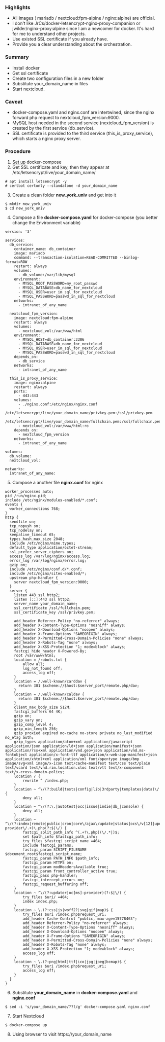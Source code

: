 ### Highlights
* All images ( mariadb / nextcloud:fpm-alpine / nginx:alpine) are official. 
* I don't like JrCs/docker-letsencrypt-nginx-proxy-companion or jwilder/nginx-proxy:alpine since I am a newcomer for docker. It's hard for me to understand other projects. 
* Use existed SSL certificate if you already have.
* Provide you a clear understanding about the orchestration.
### Summary
* Install docker
* Get ssl certificate
* Create two configuration files in a new folder
* Substitute your_domain_name in files
* Start nextcloud.
### Caveat
* docker-compose.yaml and nginx.conf are intertwined, since the nginx forward php request to nextcloud_fpm_version:9000. 
* MySQL host needed in the second service (nextcloud_fpm_version) is created by the first service (db_service).
* SSL certificate is provided to the third service (this_is_proxy_service), which starts a nginx proxy server.
### Procedure
1. [Set up](https://github.com/xg590/tutorials/blob/master/docker/setup.md) docker-compose
2. Get SSL certificate and key, then they appear at /etc/letsencrypt/live/your_domain_name/
```
# apt install letsencrypt -y 
# certbot certonly --standalone -d your_domain_name
```
3. Create a clean folder <b>new_york_univ</b> and get into it
```
$ mkdir new_york_univ
$ cd new_york_univ
```
4. Compose a file <b>docker-compose.yaml</b> for docker-compose (you better change the Environment variable)
```
version: '3'

services:
  db_service: 
    container_name: db_container
    image: mariadb
    command: --transaction-isolation=READ-COMMITTED --binlog-format=ROW
    restart: always
    volumes:
      - db_volume:/var/lib/mysql
    environment:
      - MYSQL_ROOT_PASSWORD=my_root_passwd
      - MYSQL_DATABASE=db_name_for_nextcloud
      - MYSQL_USER=user_in_sql_for_nextcloud
      - MYSQL_PASSWORD=passwd_in_sql_for_nextcloud
    networks:
      - intranet_of_any_name

  nextcloud_fpm_version: 
    image: nextcloud:fpm-alpine
    restart: always
    volumes:
      - nextcloud_vol:/var/www/html
    environment:
      - MYSQL_HOST=db_container:3306
      - MYSQL_DATABASE=db_name_for_nextcloud
      - MYSQL_USER=user_in_sql_for_nextcloud
      - MYSQL_PASSWORD=passwd_in_sql_for_nextcloud
    depends_on:
      - db_service
    networks:
      - intranet_of_any_name

  this_is_proxy_service:
    image: nginx:alpine
    restart: always
    ports:
      - 443:443
    volumes:
      - ./nginx.conf:/etc/nginx/nginx.conf
      - /etc/letsencrypt/live/your_domain_name/privkey.pem:/ssl/privkey.pem
      - /etc/letsencrypt/live/your_domain_name/fullchain.pem:/ssl/fullchain.pem
      - nextcloud_vol:/var/www/html:ro
    depends_on:
      - nextcloud_fpm_version
    networks:
      - intranet_of_any_name

volumes:
  db_volume:
  nextcloud_vol:

networks:
  intranet_of_any_name:
```
5. Compose a another file <b>nginx.conf</b> for nginx
```
worker_processes auto;
pid /run/nginx.pid;
include /etc/nginx/modules-enabled/*.conf;
events {
  worker_connections 768;
}
http {
  sendfile on;
  tcp_nopush on;
  tcp_nodelay on;
  keepalive_timeout 65;
  types_hash_max_size 2048;
  include /etc/nginx/mime.types;
  default_type application/octet-stream;
  ssl_prefer_server_ciphers on;
  access_log /var/log/nginx/access.log;
  error_log /var/log/nginx/error.log;
  gzip on;
  include /etc/nginx/conf.d/*.conf;
  include /etc/nginx/sites-enabled/*;
  upstream php-handler {
    server nextcloud_fpm_version:9000;
  }
  server {
    listen 443 ssl http2;
    listen [::]:443 ssl http2;
    server_name your_domain_name; 
    ssl_certificate /ssl/fullchain.pem;
    ssl_certificate_key /ssl/privkey.pem; 
	
    add_header Referrer-Policy "no-referrer" always;
    add_header X-Content-Type-Options "nosniff" always;
    add_header X-Download-Options "noopen" always;
    add_header X-Frame-Options "SAMEORIGIN" always;
    add_header X-Permitted-Cross-Domain-Policies "none" always;
    add_header X-Robots-Tag "none" always;
    add_header X-XSS-Protection "1; mode=block" always;
    fastcgi_hide_header X-Powered-By;
    root /var/www/html;
    location = /robots.txt {
        allow all;
        log_not_found off;
        access_log off;
    }
    location = /.well-known/carddav {
      return 301 $scheme://$host:$server_port/remote.php/dav;
    }
    location = /.well-known/caldav {
      return 301 $scheme://$host:$server_port/remote.php/dav;
    }
    client_max_body_size 512M;
    fastcgi_buffers 64 4K;
    gzip on;
    gzip_vary on;
    gzip_comp_level 4;
    gzip_min_length 256;
    gzip_proxied expired no-cache no-store private no_last_modified no_etag auth;
    gzip_types application/atom+xml application/javascript application/json application/ld+json application/manifest+json application/rss+xml application/vnd.geo+json application/vnd.ms-fontobject application/x-font-ttf application/x-web-app-manifest+json application/xhtml+xml application/xml font/opentype image/bmp image/svg+xml image/x-icon text/cache-manifest text/css text/plain text/vcard text/vnd.rim.location.xloc text/vtt text/x-component text/x-cross-domain-policy;
    location / {
        rewrite ^ /index.php;
    }
    location ~ ^\/(?:build|tests|config|lib|3rdparty|templates|data)\/ {
        deny all;
    }
    location ~ ^\/(?:\.|autotest|occ|issue|indie|db_|console) {
        deny all;
    }
    location ~ ^\/(?:index|remote|public|cron|core\/ajax\/update|status|ocs\/v[12]|updater\/.+|oc[ms]-provider\/.+)\.php(?:$|\/) {
        fastcgi_split_path_info ^(.+?\.php)(\/.*|)$;
        set $path_info $fastcgi_path_info;
        try_files $fastcgi_script_name =404;
        include fastcgi_params;
        fastcgi_param SCRIPT_FILENAME $document_root$fastcgi_script_name;
        fastcgi_param PATH_INFO $path_info;
        fastcgi_param HTTPS on;
        fastcgi_param modHeadersAvailable true;
        fastcgi_param front_controller_active true;
        fastcgi_pass php-handler;
        fastcgi_intercept_errors on;
        fastcgi_request_buffering off;
    }
    location ~ ^\/(?:updater|oc[ms]-provider)(?:$|\/) {
        try_files $uri/ =404;
        index index.php;
    }
    location ~ \.(?:css|js|woff2?|svg|gif|map)$ {
        try_files $uri /index.php$request_uri;
        add_header Cache-Control "public, max-age=15778463";
        add_header Referrer-Policy "no-referrer" always;
        add_header X-Content-Type-Options "nosniff" always;
        add_header X-Download-Options "noopen" always;
        add_header X-Frame-Options "SAMEORIGIN" always;
        add_header X-Permitted-Cross-Domain-Policies "none" always;
        add_header X-Robots-Tag "none" always;
        add_header X-XSS-Protection "1; mode=block" always;
        access_log off;
    }
    location ~ \.(?:png|html|ttf|ico|jpg|jpeg|bcmap)$ {
        try_files $uri /index.php$request_uri;
        access_log off;
    }
  } 
}
```
6. Substitute <b>your_domain_name</b> in <b>docker-compose.yaml</b> and <b>nginx.conf</b>
```
$ sed -i 's/your_domain_name/???/g' docker-compose.yaml nginx.conf  
``` 
7. Start Nextcloud
```
$ docker-compose up
```
8. Using browser to visit https://your_domain_name
